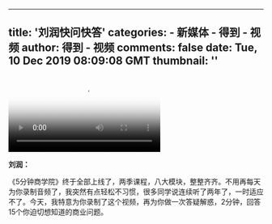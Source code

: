 
---
title: '刘润快问快答'
categories: 
    - 新媒体
    - 得到 - 视频
author: 得到 - 视频
comments: false
date: Tue, 10 Dec 2019 08:09:08 GMT
thumbnail: ''
---

<div>   
<video controls="controls" src="https://mediacdn.umiwi.com/video/mp4/3305239887872000/22/Dyd775ezR24w5ede.mp4" poster="https://piccdn3.umiwi.com/img/201912/11/201912111849091663777303.jpeg" class="video"></video><div class="editor-show"><p style="text-align:left;"><b>刘润：</b></p><p style="text-align:left;">《5分钟商学院》终于全部上线了，两季课程，八大模块，整整齐齐。不用再每天为你录制音频了，我突然有点轻松不习惯，很多同学说连续听了两年了，一时适应不了。今天，我特意为你录制了这个视频，再为你做一次答疑解惑，2分钟，回答15个你迫切想知道的商业问题。</p></div>  
</div>
            